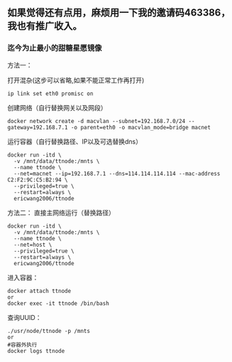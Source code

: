 ## 如果觉得还有点用，麻烦用一下我的邀请码463386，我也有推广收入。

### 迄今为止最小的甜糖星愿镜像

方法一：

打开混杂(这步可以省略,如果不能正常工作再打开)
```
ip link set eth0 promisc on
```
创建网络（自行替换网关以及网段）
```
docker network create -d macvlan --subnet=192.168.7.0/24 --gateway=192.168.7.1 -o parent=eth0 -o macvlan_mode=bridge macnet
```
运行容器（自行替换路径、IP以及可选替换dns）

```
docker run -itd \
  -v /mnt/data/ttnode:/mnts \
  --name ttnode \
  --net=macnet --ip=192.168.7.1 --dns=114.114.114.114 --mac-address C2:F2:9C:C5:B2:94 \
  --privileged=true \
  --restart=always \
  ericwang2006/ttnode
```
方法二： 直接主网络运行（替换路径）
```
docker run -itd \
  -v /mnt/data/ttnode:/mnts \
  --name ttnode \
  --net=host \
  --privileged=true \
  --restart=always \
  ericwang2006/ttnode
```
进入容器：
```
docker attach ttnode
or
docker exec -it ttnode /bin/bash 
```
查询UUID：
```
./usr/node/ttnode -p /mnts
or
#容器外执行
docker logs ttnode
```
